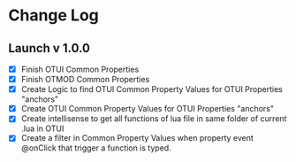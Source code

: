 # Change Log

## Launch v 1.0.0

- [x] Finish OTUI Common Properties
- [x] Finish OTMOD Common Properties
- [x] Create Logic to find OTUI Common Property Values for OTUI Properties "anchors"
- [x] Create OTUI Common Property Values for OTUI Properties "anchors"
- [x] Create intellisense to get all functions of lua file in same folder of current .lua in OTUI
- [x] Create a filter in Common Property Values when property event @onClick that trigger a function is typed.